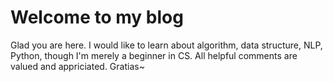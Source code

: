 # Welcome to my blog

Glad you are here. 
I would like to learn about algorithm, data structure, NLP, Python, though I'm merely a beginner in CS. 
All helpful comments are valued and appriciated.
Gratias~
